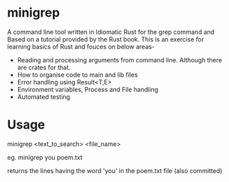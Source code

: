 # minigrep
A command line tool written in Idiomatic Rust for the grep command and Based on a tutorial provided by the Rust book. This is an exercise for learning basics of Rust and fouces on below areas-

* Reading and processing arguments from command line. Although there are crates for that.
* How to organise code to main and lib files
* Error handling using Result<T,E>
* Environment variables, Process and File handling
* Automated testing


# Usage
minigrep <text_to_search> <file_name>

eg. minigrep you poem.txt

returns the lines having the word 'you' in the poem.txt file (also committed)
